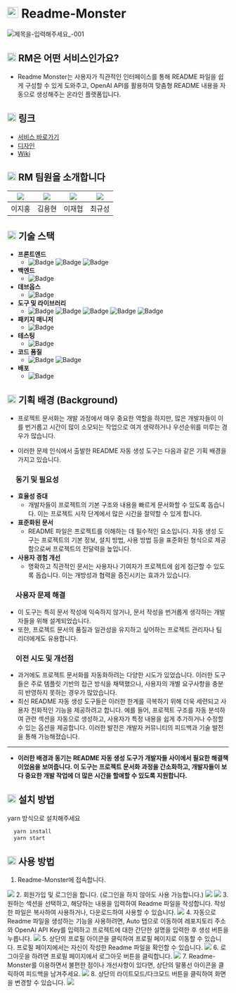 # <img src="public/images/rm-logo.png" width="25" /> Readme-Monster 
![제목을-입력해주세요_-001](https://github.com/Readme-Monster/readme-monster/assets/88364280/96e680e5-613f-4818-8603-8afbb0c9acb1)

## <img src="public/images/rm-logo.png" width="20" /> RM은 어떤 서비스인가요?
- Readme Monster는 사용자가 직관적인 인터페이스를 통해 README 파일을 쉽게 구성할 수 있게 도와주고, OpenAI API를 활용하여 맞춤형 README 내용을 자동으로 생성해주는 온라인 플랫폼입니다. 

## <img src="public/images/rm-logo.png" width="20" /> 링크

- [서비스 바로가기](https://readme-monster.netlify.app/)
- [디자인](https://framer.com/projects/Untitled--Xf9L3K5EqFYT1UxUF3f9-8hseT)
- [Wiki](https://github.com/Readme-Monster/readme-monster/wiki)

## <img src="public/images/rm-logo.png" width="20" /> RM 팀원을 소개합니다
|[![](https://avatars.githubusercontent.com/u/88364280?v=4)](https://github.com/lee-ji-hong)|[![](https://avatars.githubusercontent.com/u/81367886?v=4)](https://github.com/yonghyun421)|[![](https://avatars.githubusercontent.com/u/72785296?v=4)](https://github.com/JaeHyup0504)|[![](https://avatars.githubusercontent.com/u/66737450?v=4)](https://github.com/cks612)|
|:---:|:---:|:---:|:---:|
| 이지홍 | 김용현 | 이재협| 최규성 |

## <img src="public/images/rm-logo.png" width="20" /> 기술 스택

- **프론트엔드** 
  - ![Badge](https://img.shields.io/badge/React-61DAFB?style=flat&logo=react&logoColor=white) ![Badge](https://img.shields.io/badge/TypeScript-3178C6?style=flat&logo=typescript&logoColor=white) ![Badge](https://img.shields.io/badge/Tailwind_CSS-06B6D4?style=flat&logo=tailwind-css&logoColor=white)
- **백엔드** 
  - ![Badge](https://img.shields.io/badge/firebase-FFCA28?style=flat&logo=firebase&logoColor=white)
- **데브옵스**
  - ![Badge](https://img.shields.io/badge/githubactions-2088FF?style=flat&logo=githubactions&logoColor=white)
- **도구 및 라이브러리**
  - ![Badge](https://img.shields.io/badge/Framer-0055FF?style=flat&logo=framer&logoColor=white) ![Badge](https://img.shields.io/badge/Context_API-5ED3F3?style=flat&logo=react&logoColor=white) ![Badge](https://img.shields.io/badge/openai-412991?style=flat&logo=openai&logoColor=white) ![Badge](https://img.shields.io/badge/git-F05032?style=flat&logo=git&logoColor=white) ![Badge](https://img.shields.io/badge/github-181717?style=flat&logo=github&logoColor=white)
- **패키지 매니저**
  - ![Badge](https://img.shields.io/badge/yarn-2C8EBB?style=flat&logo=yarn&logoColor=white)
- **테스팅**
  - ![Badge](https://img.shields.io/badge/jest-C21325?style=flat&logo=jest&logoColor=white)
- **코드 품질**
  - ![Badge](https://img.shields.io/badge/eslint-4B32C3?style=flat&logo=eslint&logoColor=white) ![Badge](https://img.shields.io/badge/prettier-F7B93E?style=flat&logo=prettier&logoColor=white)
- **배포**
  - ![Badge](https://img.shields.io/badge/Netlify-00C7B7?style=flat&logo=netlify&logoColor=white)

## <img src="public/images/rm-logo.png" width="20" /> 기획 배경 (Background)
- 프로젝트 문서화는 개발 과정에서 매우 중요한 역할을 하지만, 많은 개발자들이 이를 번거롭고 시간이 많이 소모되는 작업으로 여겨 생략하거나 우선순위를 미루는 경우가 많습니다. 

- 이러한 문제 인식에서 출발한 README 자동 생성 도구는 다음과 같은 기획 배경을 가지고 있습니다.


### <img src="public/images/rm-logo.png" width="15" /> 동기 및 필요성

- **효율성 증대** 
  - 개발자들이 프로젝트의 기본 구조와 내용을 빠르게 문서화할 수 있도록 돕습니다. 
  이는 프로젝트 시작 단계에서 많은 시간을 절약할 수 있게 합니다.
- **표준화된 문서** 
  - README 파일은 프로젝트를 이해하는 데 필수적인 요소입니다. 자동 생성 도구는 프로젝트의 기본 정보, 설치 방법, 사용 방법 등을 표준화된 형식으로 제공함으로써 프로젝트의 전달력을 높입니다.
- **사용자 경험 개선** 
  - 명확하고 직관적인 문서는 사용자나 기여자가 프로젝트에 쉽게 접근할 수 있도록 돕습니다. 이는 개방성과 협력을 증진시키는 효과가 있습니다.

### <img src="public/images/rm-logo.png" width="15" /> 사용자 문제 해결

- 이 도구는 특히 문서 작성에 익숙하지 않거나, 문서 작성을 번거롭게 생각하는 개발자들을 위해 설계되었습니다. 
- 또한, 프로젝트 문서의 품질과 일관성을 유지하고 싶어하는 프로젝트 관리자나 팀 리더에게도 유용합니다.

### <img src="public/images/rm-logo.png" width="15" /> 이전 시도 및 개선점

- 과거에도 프로젝트 문서화를 자동화하려는 다양한 시도가 있었습니다. 이러한 도구들은 주로 템플릿 기반의 접근 방식을 채택했으나, 사용자의 개별 요구사항을 충분히 반영하지 못하는 경우가 많았습니다. 
- 최신 README 자동 생성 도구들은 이러한 한계를 극복하기 위해 더욱 세련되고 사용자 친화적인 기능을 제공하려고 합니다. 예를 들어, 프로젝트 구조를 자동 분석하여 관련 섹션을 자동으로 생성하고, 사용자가 특정 내용을 쉽게 추가하거나 수정할 수 있는 옵션을 제공합니다. 이러한 발전은 개발자 커뮤니티의 피드백과 기술 발전을 통해 가능해졌습니다.
  
---

- **이러한 배경과 동기는 README 자동 생성 도구가 개발자들 사이에서 필요한 해결책이었음을 보여줍니다. 이 도구는 프로젝트 문서화 과정을 간소화하고, 개발자들이 보다 중요한 개발 작업에 더 많은 시간을 할애할 수 있도록 지원합니다.**

## <img src="public/images/rm-logo.png" width="20" /> 설치 방법

yarn 방식으로 설치해주세요

```bash
  yarn install
  yarn start
``` 

## <img src="public/images/rm-logo.png" width="20" /> 사용 방법
1. Readme-Monster에 접속합니다.
<img src="public/images/rm2.png" />
2. 회원가입 및 로그인을 합니다. (로그인을 하지 않아도 사용 가능합니다.)
<img src="public/images/rm4.png">
<img src="public/images/rm3.png">
3. 원하는 섹션을 선택하고, 해당하는 내용을 입력하여 Readme 파일을 작성합니다. 작성한 파일은 복사하여 사용하거나, 다운로드하여 사용할 수 있습니다.
<img src="public/images/rm5.png">
4. 자동으로 Readme 파일을 생성하는 기능을 사용하려면, Auto 탭으로 이동하여 레포지토리 주소와 OpenAI API Key를 입력하고 프로젝트에 대한 간단한 설명을 입력한 후 생성 버튼을 누릅니다.
<img src="public/images/rm8.png">
5. 상단의 프로필 아이콘을 클릭하여 프로필 페이지로 이동할 수 있습니다. 프로필 페이지에서는 자신이 작성한 Readme 파일을 확인할 수 있습니다.
<img src="public/images/rm9.png">
6. 로그아웃을 하려면 프로필 페이지에서 로그아웃 버튼을 클릭합니다.
<img src="public/images/rm11.png">
7. Readme-Monster를 이용하면서 불편한 점이나 개선사항이 있다면, 상단의 말풍선 아이콘을 클릭하여 피드백을 남겨주세요.
<img src="public/images/rm6.png">
8. 상단의 라이트모드/다크모드 버튼을 클릭하여 화면을 변경할 수 있습니다.
<img src="public/images/rm7.png">

